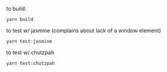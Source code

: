 to build:
```
yarn build
```
to test w/ jasmine (complains about lack of a window element)
```
yarn test:jasmine
```
to test w/ chutzpah
```
yarn test:chutzpah
```